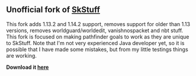 ## Unofficial fork of [SkStuff](https://github.com/TheBukor/SkStuff)

This fork adds 1.13.2 and 1.14.2 support, removes support for older than 1.13 versions, removes worldguard/worldedit, vanishnospacket and nbt stuff. This fork is focused on making pathfinder goals to work as they are unique to SkStuff. Note that I'm not very experienced Java developer yet, so it is possible that I have made some mistakes, but from my little testings things are working.

**Download it [here](https://github.com/Govindass/SkStuff/releases)**


